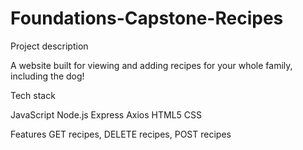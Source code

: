 # Foundations-Capstone-Recipes

Project description

A website built for viewing and adding recipes for your whole family, including the dog!

Tech stack

JavaScript 
Node.js
Express
Axios
HTML5
CSS

Features
GET recipes, DELETE recipes, POST recipes



